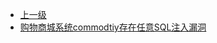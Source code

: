 * [上一级](docs/wy876_poc/)
* [购物商城系统commodtiy存在任意SQL注入漏洞](docs/wy876_poc/%E8%B4%AD%E7%89%A9%E5%95%86%E5%9F%8E%E7%B3%BB%E7%BB%9F/%E8%B4%AD%E7%89%A9%E5%95%86%E5%9F%8E%E7%B3%BB%E7%BB%9Fcommodtiy%E5%AD%98%E5%9C%A8%E4%BB%BB%E6%84%8FSQL%E6%B3%A8%E5%85%A5%E6%BC%8F%E6%B4%9E.md)
